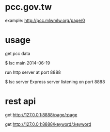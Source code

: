 pcc.gov.tw
===
example: http://pcc.mlwmlw.org/page/0

usage
===
get pcc data

  $ lsc main 2014-06-19

run http server at port 8888

  $ lsc server 
  Express server listening on port 8888

rest api 
===
get http://127.0.0.1:8888/page/:page

get http://127.0.0.1:8888/keyword/:keyword
